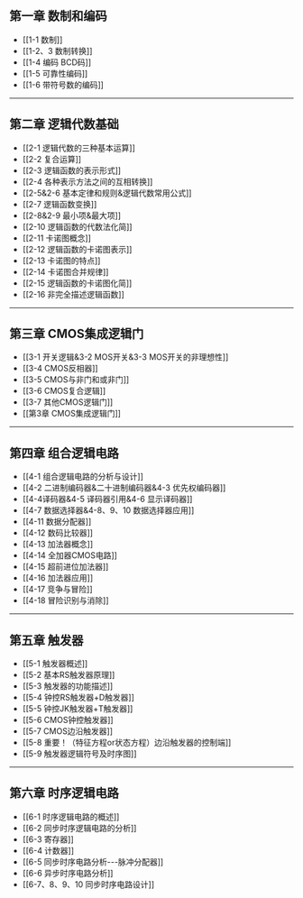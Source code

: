 ## 第一章 数制和编码

- [[1-1 数制]]
-  [[1-2、3 数制转换]]
- [[1-4 编码 BCD码]]
- [[1-5 可靠性编码]]
- [[1-6 带符号数的编码]]

---

## 第二章 逻辑代数基础

- [[2-1 逻辑代数的三种基本运算]]
- [[2-2 复合运算]]
- [[2-3 逻辑函数的表示形式]]
- [[2-4 各种表示方法之间的互相转换]]
- [[2-5&2-6 基本定律和规则&逻辑代数常用公式]]
- [[2-7 逻辑函数变换]]
- [[2-8&2-9 最小项&最大项]]
- [[2-10 逻辑函数的代数法化简]]
- [[2-11 卡诺图概念]]
- [[2-12 逻辑函数的卡诺图表示]]
- [[2-13 卡诺图的特点]]
- [[2-14 卡诺图合并规律]]
- [[2-15 逻辑函数的卡诺图化简]]
- [[2-16 非完全描述逻辑函数]]

---

## 第三章 CMOS集成逻辑门

- [[3-1 开关逻辑&3-2 MOS开关&3-3 MOS开关的非理想性]]
- [[3-4 CMOS反相器]]
- [[3-5 CMOS与非门和或非门]]
- [[3-6 CMOS复合逻辑]]
- [[3-7 其他CMOS逻辑门]]
- [[第3章 CMOS集成逻辑门]]

---

## 第四章 组合逻辑电路

- [[4-1 组合逻辑电路的分析与设计]]
- [[4-2 二进制编码器&二十进制编码器&4-3 优先权编码器]]
- [[4-4译码器&4-5 译码器引用&4-6 显示译码器]]
- [[4-7 数据选择器&4-8、9、10 数据选择器应用]]
- [[4-11 数据分配器]]
- [[4-12 数码比较器]]
- [[4-13 加法器概念]]
- [[4-14 全加器CMOS电路]]
- [[4-15 超前进位加法器]]
- [[4-16 加法器应用]]
- [[4-17 竞争与冒险]]
- [[4-18 冒险识别与消除]]

---

## 第五章 触发器

- [[5-1 触发器概述]]
- [[5-2 基本RS触发器原理]]
- [[5-3 触发器的功能描述]]
- [[5-4 钟控RS触发器+D触发器]]
- [[5-5 钟控JK触发器+T触发器]]
- [[5-6 CMOS钟控触发器]]
- [[5-7 CMOS边沿触发器]]
- [[5-8 重要！（特征方程or状态方程）边沿触发器的控制端]]
- [[5-9 触发器逻辑符号及时序图]]

---

## 第六章 时序逻辑电路

- [[6-1 时序逻辑电路的概述]]
- [[6-2 同步时序逻辑电路的分析]]
- [[6-3 寄存器]]
- [[6-4 计数器]]
- [[6-5 同步时序电路分析---脉冲分配器]]
- [[6-6 异步时序电路分析]]
- [[6-7、8、9、10 同步时序电路设计]]